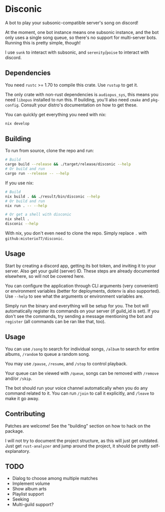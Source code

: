 # Disconic

A bot to play your subsonic-compatible server's song on discord!

At the moment, one bot instance means one subsonic instance, and the bot only uses a single song queue, so there's no support for multi-server bots. Running this is pretty simple, though!

I use `sunk` to interact with subsonic, and `serenity`/`poise` to interact with discord.

## Dependencies

You need `rustc` >= 1.70 to compile this crate. Use `rustup` to get it.

The only crate with non-rust dependencies is `audiopus_sys`, this means you need `libopus` installed to run this. If building, you'll also need `cmake` and `pkg-config`. Consult your distro's documentation on how to get these.

You can quickly get everything you need with nix:

```bash
nix develop
```

## Building

To run from source, clone the repo and run:

```bash
# Build
cargo build --release && ./target/release/disconic --help
# Or build and run
cargo run --release -- --help
```

If you use nix:

```bash
# Build
nix build . && ./result/bin/disconic --help
# Or build and run
nix run . -- --help

# Or get a shell with disconic
nix shell .
disconic --help
```

With nix, you don't even need to clone the repo. Simply replace `.` with `github:misterio77/disconic`.

## Usage

Start by creating a discord app, getting its bot token, and inviting it to your server. Also get your guild (server) ID. These steps are already documented elsewhere, so will not be covered here.

You can configure the application through CLI arguments (very convenient) or environment variables (better for deployments, dotenv is also supported). Use `--help` to see what the arguments or environment variables are.

Simply run the binary and everything will be setup for you. The bot will automatically register its commands on your server (if guild_id is set). If you don't see the commands, try sending a message mentioning the bot and `register` (all commands can be ran like that, too).

## Usage

You can use `/song` to search for individual songs, `/album` to search for entire albums, `/random` to queue a random song.

You may use `/pause`, `/resume`, and `/stop` to control playback.

Your queue can be viewed with `/queue`, songs can be removed with `/remove` and/or `/skip`.

The bot should run your voice channel automatically when you do any command related to it. You can run `/join` to call it explicitly, and `/leave` to make it go away.

## Contributing

Patches are welcome! See the "building" section on how to hack on the package.

I will not try to document the project structure, as this will just get outdated. Just get `rust-analyzer` and jump around the project, it should be pretty self-explanatory.

## TODO

- Dialog to choose among multiple matches
- Implement volume
- Show album arts
- Playlist support
- Seeking
- Multi-guild support?
